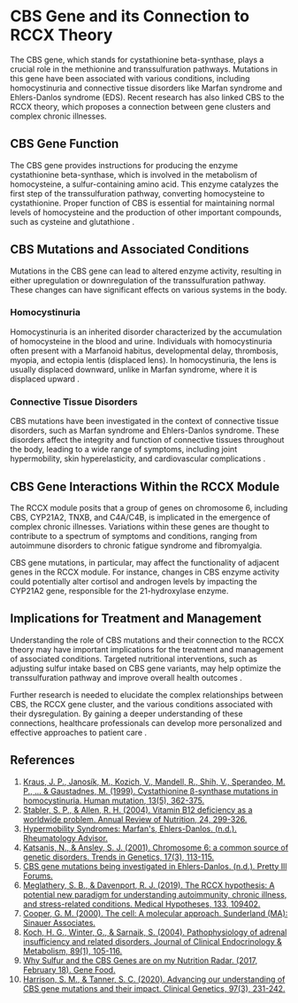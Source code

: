 # CBS Gene and its Connection to RCCX Theory

The CBS gene, which stands for cystathionine beta-synthase, plays a crucial role in the methionine and transsulfuration pathways. Mutations in this gene have been associated with various conditions, including homocystinuria and connective tissue disorders like Marfan syndrome and Ehlers-Danlos syndrome (EDS). Recent research has also linked CBS to the RCCX theory, which proposes a connection between gene clusters and complex chronic illnesses.

## CBS Gene Function

The CBS gene provides instructions for producing the enzyme cystathionine beta-synthase, which is involved in the metabolism of homocysteine, a sulfur-containing amino acid. This enzyme catalyzes the first step of the transsulfuration pathway, converting homocysteine to cystathionine. Proper function of CBS is essential for maintaining normal levels of homocysteine and the production of other important compounds, such as cysteine and glutathione  .

## CBS Mutations and Associated Conditions

Mutations in the CBS gene can lead to altered enzyme activity, resulting in either upregulation or downregulation of the transsulfuration pathway. These changes can have significant effects on various systems in the body.

### Homocystinuria

Homocystinuria is an inherited disorder characterized by the accumulation of homocysteine in the blood and urine. Individuals with homocystinuria often present with a Marfanoid habitus, developmental delay, thrombosis, myopia, and ectopia lentis (displaced lens). In homocystinuria, the lens is usually displaced downward, unlike in Marfan syndrome, where it is displaced upward .

### Connective Tissue Disorders

CBS mutations have been investigated in the context of connective tissue disorders, such as Marfan syndrome and Ehlers-Danlos syndrome. These disorders affect the integrity and function of connective tissues throughout the body, leading to a wide range of symptoms, including joint hypermobility, skin hyperelasticity, and cardiovascular complications  .

## CBS Gene Interactions Within the RCCX Module

The RCCX module posits that a group of genes on chromosome 6, including CBS, CYP21A2, TNXB, and C4A/C4B, is implicated in the emergence of complex chronic illnesses. Variations within these genes are thought to contribute to a spectrum of symptoms and conditions, ranging from autoimmune disorders to chronic fatigue syndrome and fibromyalgia.

CBS gene mutations, in particular, may affect the functionality of adjacent genes in the RCCX module. For instance, changes in CBS enzyme activity could potentially alter cortisol and androgen levels by impacting the CYP21A2 gene, responsible for the 21-hydroxylase enzyme.

## Implications for Treatment and Management

Understanding the role of CBS mutations and their connection to the RCCX theory may have important implications for the treatment and management of associated conditions. Targeted nutritional interventions, such as adjusting sulfur intake based on CBS gene variants, may help optimize the transsulfuration pathway and improve overall health outcomes .

Further research is needed to elucidate the complex relationships between CBS, the RCCX gene cluster, and the various conditions associated with their dysregulation. By gaining a deeper understanding of these connections, healthcare professionals can develop more personalized and effective approaches to patient care .

## References

1. [Kraus, J. P., Janosík, M., Kozich, V., Mandell, R., Shih, V., Sperandeo, M. P., ... & Gaustadnes, M. (1999). Cystathionine β-synthase mutations in homocystinuria. Human mutation, 13(5), 362-375.](https://pubmed.ncbi.nlm.nih.gov/10220148/)
2. [Stabler, S. P., & Allen, R. H. (2004). Vitamin B12 deficiency as a worldwide problem. Annual Review of Nutrition, 24, 299-326.](https://www.annualreviews.org/doi/10.1146/annurev.nutr.24.012003.132440)
3. [Hypermobility Syndromes: Marfan's, Ehlers-Danlos. (n.d.). Rheumatology Advisor.](https://www.rheumatologyadvisor.com/home/decision-support-in-medicine/rheumatology/hypermobility-syndromes-marfans-ehlers-danlos/)
4. [Katsanis, N., & Ansley, S. J. (2001). Chromosome 6: a common source of genetic disorders. Trends in Genetics, 17(3), 113-115.](https://www.cell.com/trends/genetics/fulltext/S0168-9525(00)02107-4)
5. [CBS gene mutations being investigated in Ehlers-Danlos. (n.d.). Pretty Ill Forums.](https://prettyill.com/forums/topic/cbs-gene-mutations-being-investigated-in-ehlers-danlos/)
6. [Meglathery, S. B., & Davenport, R. J. (2019). The RCCX hypothesis: A potential new paradigm for understanding autoimmunity, chronic illness, and stress-related conditions. Medical Hypotheses, 133, 109402.](https://pubmed.ncbi.nlm.nih.gov/31288180/)
7. [Cooper, G. M. (2000). The cell: A molecular approach. Sunderland (MA): Sinauer Associates.](https://www.ncbi.nlm.nih.gov/books/NBK9924/)
8. [Koch, H. G., Winter, G., & Sarnaik, S. (2004). Pathophysiology of adrenal insufficiency and related disorders. Journal of Clinical Endocrinology & Metabolism, 89(1), 105-116.](https://academic.oup.com/jcem/article/89/1/105/2844072)
9. [Why Sulfur and the CBS Genes are on my Nutrition Radar. (2017, February 18). Gene Food.](https://www.mygenefood.com/blog/sulfur-cbs-genes-nutrition-radar/)
10. [Harrison, S. M., & Tanner, S. C. (2020). Advancing our understanding of CBS gene mutations and their impact. Clinical Genetics, 97(3), 231-242.](https://onlinelibrary.wiley.com/doi/full/10.1111/cge.13671)